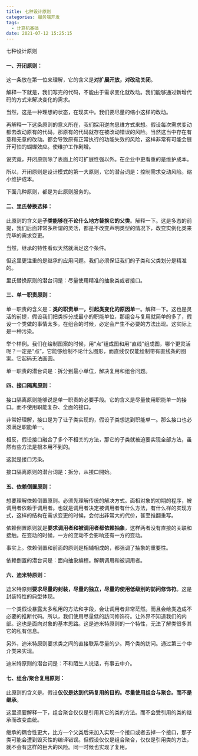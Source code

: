 ```yaml
---
title: 七种设计原则
categories: 服务端开发
tags:
  - 计算机基础
date: 2021-07-12 15:25:15
---
```


七种设计原则

#### 一、开闭原则：

这一条放在第一位来理解，它的含义是**对扩展开放，对改动关闭**。

解释一下就是，我们写完的代码，不能由于需求变化就改动。我们能够通过新增代码的方式来解决变化的需求。

当然，这是一种理想的状态，在现实中。我们要尽量的缩小这样的改动。

 

再解释一下这条原则的意义所在，我们採用逆向思维方式来想。假设每次需求变动都去改动原有的代码，那原有的代码就存在被改动错误的风险。当然这当中存在有意和无意的改动。都会导致原有正常执行的功能失效的风险，这样非常有可能会展开可怕的蝴蝶效应。使维护工作剧增。

说究竟，开闭原则除了表面上的可扩展性强以外。在企业中更看重的是维护成本。

 

所以，开闭原则是设计模式的第一大原则，它的潜台词是：控制需求变动风险。缩小维护成本。

 

下面几种原则，都是为此原则服务的。

#### 二、里氏替换选择：

此原则的含义是**子类能够在不论什么地方替换它的父类**。解释一下。这是多态的前提，我们后面非常多所谓的灵活，都是不改变声明类型的情况下，改变实例化类来完毕的需求变更。

当然，继承的特性看似天然就满足这个条件。

但这里更注重的是继承的应用问题。我们必须保证我们的子类和父类划分是精准的。

 

里氏替换原则的潜台词是：尽量使用精准的抽象类或者接口。

 

#### 三、单一职责原则：

单一职责的含义是：**类的职责单一，引起类变化的原因单一**。解释一下。这也是灵活的前提，假设我们把类拆分成最小的职能单位，那组合与复用就简单的多了，假设一个类做的事情太多。在组合的时候，必定会产生不必要的方法出现。这实际上是一种污染。

举个样例。我们在绘制图案的时候，用“点”组成图和用“直线”组成图，哪个更灵活呢？一定是“点”，它能够绘制不论什么图形，而直线仅仅能绘制带有直线条的图案。它起码无法画圆。

单一职责的潜台词是：拆分到最小单位，解决复用和组合问题。

#### 四、接口隔离原则：

接口隔离原则能够说是单一职责的必要手段。它的含义是尽量使用职能单一的接口。而不使用职能复杂、全面的接口。

非常好理解，接口是为了让子类实现的，假设子类想达到职能单一。那么接口也必须满足职能单一。

 

相反，假设接口融合了多个不相关的方法，那它的子类就被迫要实现全部方法，虽然有些方法是根本用不到的。

这就是接口污染。

 

接口隔离原则的潜台词是：拆分，从接口開始。

#### 五、依赖倒置原则：

想要理解依赖倒置原则。必须先理解传统的解决方式。面相对象的初期的程序，被调用者依赖于调用者。也就是调用者决定被调用者有什么方法，有什么样的实现方式，这样的结构在需求变更的时候，会付出非常大的代价，甚至推翻重写。

 

依赖倒置原则就是**要求调用者和被调用者都依赖抽象**，这样两者没有直接的关联和接触。在变动的时候，一方的变动不会影响还有一方的变动。

事实上。依赖倒置和前面的原则是相辅相成的，都强调了抽象的重要性。

依赖倒置的潜台词是：面向抽象编程。解耦调用和被调用者。

 

#### 六、迪米特原则：

迪米特原则**要求尽量的封装，尽量的独立，尽量的使用低级别的訪问修饰符**。这是封装特性的典型体现。

 

一个类假设暴露太多私用的方法和字段，会让调用者非常茫然。而且会给类造成不必要的推断代码。所以，我们使用尽量低的訪问修饰符。让外界不知道我们的内部。这也是面向对象的基本思路。这是迪米特原则的一个特性，无法了解类很多其它的私有信息。

另外，迪米特原则要求类之间的直接联系尽量的少。两个类的訪问。通过第三个中介类来实现。

迪米特原则的潜台词是：不和陌生人说话，有事去中介。

#### 七、组合/聚合复用原则：

此原则的含义是。假设**仅仅是达到代码复用的目的。尽量使用组合与聚合。而不是继承**。

这里须要解释一下，组合聚合仅仅是引用其它的类的方法。而不会受引用的类的继承而改变血统。

继承的耦合性更大，比方一个父类后来加入实现一个接口或者去掉一个接口，那子类可能会遭到毁灭性的编译错误。但假设仅仅是组合聚合，仅仅是引用类的方法，就不会有这样的巨大的风险。同一时候也实现了复用。